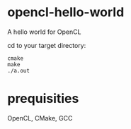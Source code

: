 # opencl-hello-world
A hello world for OpenCL

cd to your target directory:
```
cmake
make
./a.out
```

# prequisities
OpenCL, CMake, GCC
